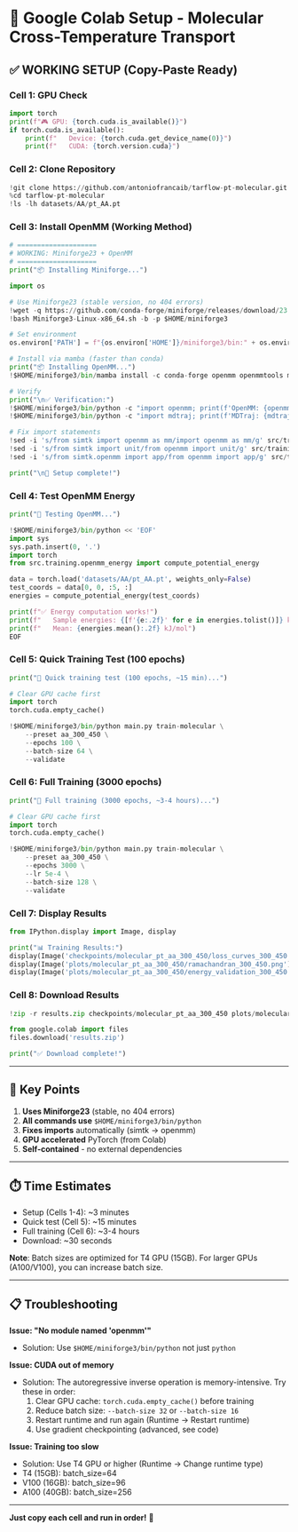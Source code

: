 # 🚀 Google Colab Setup - Molecular Cross-Temperature Transport

## ✅ WORKING SETUP (Copy-Paste Ready)

### Cell 1: GPU Check
```python
import torch
print(f"🎮 GPU: {torch.cuda.is_available()}")
if torch.cuda.is_available():
    print(f"   Device: {torch.cuda.get_device_name(0)}")
    print(f"   CUDA: {torch.version.cuda}")
```

### Cell 2: Clone Repository
```python
!git clone https://github.com/antoniofrancaib/tarflow-pt-molecular.git
%cd tarflow-pt-molecular
!ls -lh datasets/AA/pt_AA.pt
```

### Cell 3: Install OpenMM (Working Method)
```python
# ====================
# WORKING: Miniforge23 + OpenMM
# ====================
print("📦 Installing Miniforge...")

import os

# Use Miniforge23 (stable version, no 404 errors)
!wget -q https://github.com/conda-forge/miniforge/releases/download/23.11.0-0/Miniforge3-Linux-x86_64.sh
!bash Miniforge3-Linux-x86_64.sh -b -p $HOME/miniforge3

# Set environment
os.environ['PATH'] = f"{os.environ['HOME']}/miniforge3/bin:" + os.environ['PATH']

# Install via mamba (faster than conda)
print("📦 Installing OpenMM...")
!$HOME/miniforge3/bin/mamba install -c conda-forge openmm openmmtools mdtraj -y

# Verify
print("\n✅ Verification:")
!$HOME/miniforge3/bin/python -c "import openmm; print(f'OpenMM: {openmm.version.short_version}')"
!$HOME/miniforge3/bin/python -c "import mdtraj; print(f'MDTraj: {mdtraj.__version__}')"

# Fix import statements
!sed -i 's/from simtk import openmm as mm/import openmm as mm/g' src/training/openmm_energy.py
!sed -i 's/from simtk import unit/from openmm import unit/g' src/training/openmm_energy.py
!sed -i 's/from simtk.openmm import app/from openmm import app/g' src/training/openmm_energy.py

print("\n🎉 Setup complete!")
```

### Cell 4: Test OpenMM Energy
```python
print("🧪 Testing OpenMM...")

!$HOME/miniforge3/bin/python << 'EOF'
import sys
sys.path.insert(0, '.')
import torch
from src.training.openmm_energy import compute_potential_energy

data = torch.load('datasets/AA/pt_AA.pt', weights_only=False)
test_coords = data[0, 0, :5, :]
energies = compute_potential_energy(test_coords)

print(f"✅ Energy computation works!")
print(f"   Sample energies: {[f'{e:.2f}' for e in energies.tolist()]} kJ/mol")
print(f"   Mean: {energies.mean():.2f} kJ/mol")
EOF
```

### Cell 5: Quick Training Test (100 epochs)
```python
print("🚀 Quick training test (100 epochs, ~15 min)...")

# Clear GPU cache first
import torch
torch.cuda.empty_cache()

!$HOME/miniforge3/bin/python main.py train-molecular \
    --preset aa_300_450 \
    --epochs 100 \
    --batch-size 64 \
    --validate
```

### Cell 6: Full Training (3000 epochs)
```python
print("🚀 Full training (3000 epochs, ~3-4 hours)...")

# Clear GPU cache first
import torch
torch.cuda.empty_cache()

!$HOME/miniforge3/bin/python main.py train-molecular \
    --preset aa_300_450 \
    --epochs 3000 \
    --lr 5e-4 \
    --batch-size 128 \
    --validate
```

### Cell 7: Display Results
```python
from IPython.display import Image, display

print("📊 Training Results:")
display(Image('checkpoints/molecular_pt_aa_300_450/loss_curves_300_450.png'))
display(Image('plots/molecular_pt_aa_300_450/ramachandran_300_450.png'))
display(Image('plots/molecular_pt_aa_300_450/energy_validation_300_450.png'))
```

### Cell 8: Download Results
```python
!zip -r results.zip checkpoints/molecular_pt_aa_300_450 plots/molecular_pt_aa_300_450 -q

from google.colab import files
files.download('results.zip')

print("✅ Download complete!")
```

---

## 🔑 Key Points

1. **Uses Miniforge23** (stable, no 404 errors)
2. **All commands use** `$HOME/miniforge3/bin/python` 
3. **Fixes imports** automatically (simtk → openmm)
4. **GPU accelerated** PyTorch (from Colab)
5. **Self-contained** - no external dependencies

---

## ⏱️ Time Estimates

- Setup (Cells 1-4): ~3 minutes
- Quick test (Cell 5): ~15 minutes
- Full training (Cell 6): ~3-4 hours
- Download: ~30 seconds

**Note**: Batch sizes are optimized for T4 GPU (15GB). For larger GPUs (A100/V100), you can increase batch size.

---

## 📋 Troubleshooting

**Issue: "No module named 'openmm'"**
- Solution: Use `$HOME/miniforge3/bin/python` not just `python`

**Issue: CUDA out of memory**
- Solution: The autoregressive inverse operation is memory-intensive. Try these in order:
  1. Clear GPU cache: `torch.cuda.empty_cache()` before training
  2. Reduce batch size: `--batch-size 32` or `--batch-size 16`
  3. Restart runtime and run again (Runtime → Restart runtime)
  4. Use gradient checkpointing (advanced, see code)

**Issue: Training too slow**
- Solution: Use T4 GPU or higher (Runtime → Change runtime type)
- T4 (15GB): batch_size=64
- V100 (16GB): batch_size=96
- A100 (40GB): batch_size=256

---

**Just copy each cell and run in order!** 🚀

